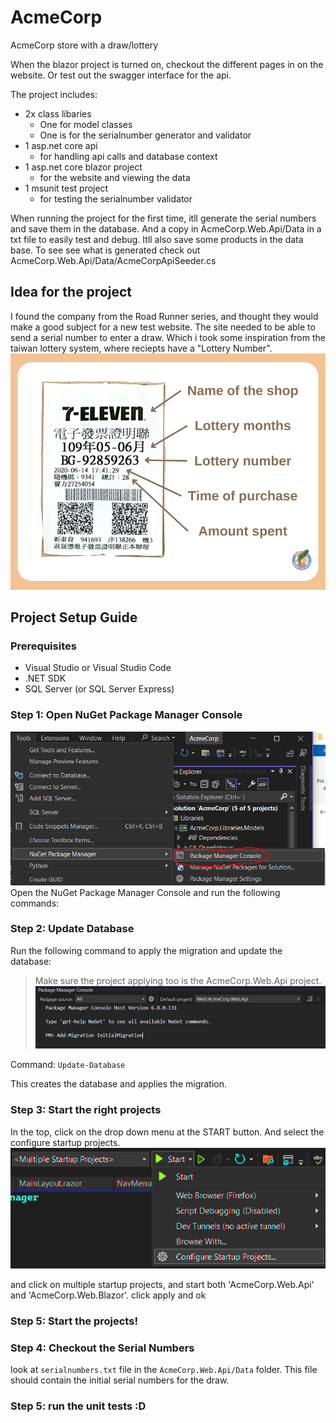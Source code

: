 # AcmeCorp
AcmeCorp store with a draw/lottery

When the blazor project is turned on, checkout the different pages in on the website. Or test out the swagger interface for the api. 

The project includes:

- 2x class libaries
	+ One for model classes
	+ One is for the serialnumber generator and validator
- 1 asp.net core api
	+ for handling api calls and database context
- 1 asp.net core blazor project
	+ for the website and viewing the data
- 1 msunit test project
	+ for testing the serialnumber validator
	
When running the project for the first time, itll generate the serial numbers and save them in the database. And a copy in AcmeCorp.Web.Api/Data in a txt file to easily test and debug. Itll also save some products in the data base. To see see what is generated check out AcmeCorp.Web.Api/Data/AcmeCorpApiSeeder.cs


## Idea for the project
I found the company from the Road Runner series, and thought they would make a good subject for a new test website. 
The site needed to be able to send a serial number to enter a draw. Which i took some inspiration from the taiwan lottery system, where reciepts have a "Lottery Number".
![picture1](https://github.com/FaNzu/AcmeCorp/blob/main/taiwan_receipt.webp)

## Project Setup Guide
### Prerequisites

- Visual Studio or Visual Studio Code
- .NET SDK
- SQL Server (or SQL Server Express)

### Step 1: Open NuGet Package Manager Console

![picture1](https://github.com/FaNzu/AcmeCorp/blob/main/READMEPicture1.PNG)
Open the NuGet Package Manager Console and run the following commands:

### Step 2: Update Database
Run the following command to apply the migration and update the database:

> Make sure the project applying too is the AcmeCorp.Web.Api project.
![image](https://github.com/FaNzu/AcmeCorp/blob/main/READMEPicture2.PNG)

Command: `Update-Database`

This creates the database and applies the migration.

### Step 3: Start the right projects
In the top, click on the drop down menu at the START button. And select the configure startup projects.
![image](https://github.com/FaNzu/AcmeCorp/blob/main/READMEPicture3.PNG)

and click on multiple startup projects, and start both 'AcmeCorp.Web.Api' and 'AcmeCorp.Web.Blazor'. click apply and ok

### Step 5: Start the projects!

### Step 4: Checkout the Serial Numbers

look at `serialnumbers.txt` file in the `AcmeCorp.Web.Api/Data` folder. This file should contain the initial serial numbers for the draw.

### Step 5: run the unit tests :D
